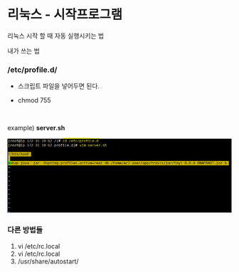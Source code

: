 # 리눅스 - 시작프로그램

리눅스 시작 할 때 자동 실행시키는 법

내가 쓰는 법

### /etc/profile.d/

- 스크립트 파일을 넣어두면 된다.

- chmod 755

&nbsp;

example) **server.sh**


![](assets/markdown-img-paste-20180827172026820.png)

### 다른 방법들

1. vi /etc/rc.local
2. vi /etc/rc.local
3. /usr/share/autostart/
